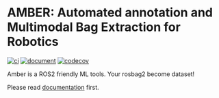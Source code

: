 # AMBER: Automated annotation and Multimodal Bag Extraction for Robotics

[![ci](https://github.com/rosbag-sharing-community/amber/actions/workflows/pytest.yaml/badge.svg)](https://github.com/rosbag-sharing-community/amber/actions/workflows/pytest.yaml)
[![document](https://github.com/rosbag-sharing-community/amber/actions/workflows/document.yaml/badge.svg)](https://github.com/rosbag-sharing-community/amber/actions/workflows/document.yaml)
[![codecov](https://codecov.io/gh/hakuturu583/amber/branch/master/graph/badge.svg?token=YSVVHIBDEQ)](https://codecov.io/gh/rosbag-sharing-community/amber)

Amber is a ROS2 friendly ML tools.
Your rosbag2 become dataset!

Please read [documentation](https://rosbag-sharing-community.github.io/amber/) first.
